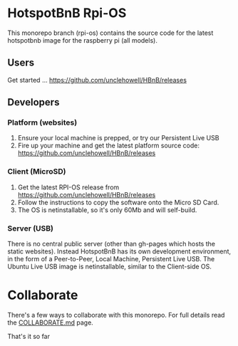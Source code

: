 # HotspotBnB Rpi-OS

This monorepo branch (rpi-os) contains the source code for the latest hotspotbnb image for the raspberry pi (all models).

## Users

Get started ... https://github.com/unclehowell/HBnB/releases

## Developers

### Platform (websites)

1. Ensure your local machine is prepped, or try our Persistent Live USB
2. Fire up your machine and get the latest platform source code: https://github.com/unclehowell/HBnB/releases

### Client (MicroSD)

1. Get the latest RPI-OS release from https://github.com/unclehowell/HBnB/releases
2. Follow the instructions to copy the software onto the Micro SD Card.
3. The OS is netinstallable, so it's only 60Mb and will self-build. 

### Server (USB)

There is no central public server (other than gh-pages which hosts the static websites).
Instead HotspotBnB has its own development environment, in the form of a Peer-to-Peer, Local Machine, Persistent Live USB.
The Ubuntu Live USB image is netinstallable, similar to the Client-side OS.

  
# Collaborate

There's a few ways to collaborate with this monorepo. 
For full details read the [COLLABORATE.md](COLLABORATE.md) page. 
 
That's it so far
